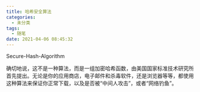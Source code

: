 ```yaml
---
title: 哈希安全算法
categories:
  - 未分类
tags:
  - 随笔
date: 2021-04-06 08:45:32
---
```

Secure-Hash-Algorithm

确切地说，这不是一种算法，而是一组加密哈希函数，由美国国家标准技术研究所首先提出。无论是你的应用商店，电子邮件和杀毒软件，还是浏览器等等，都使用这种算法来保证你正常下载，以及是否被“中间人攻击”，或者“网络钓鱼”。

<!--more-->